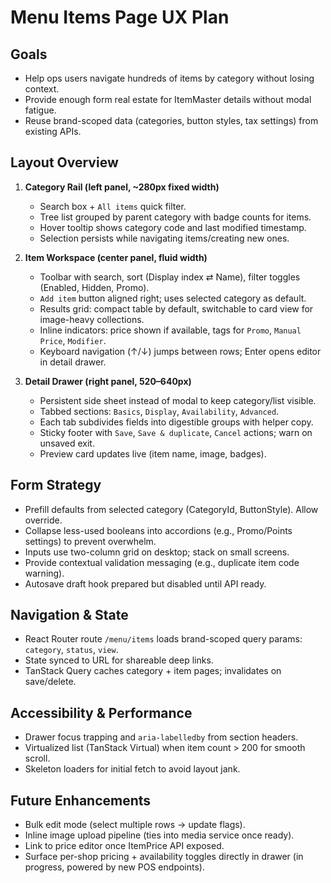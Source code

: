 # Menu Items Page UX Plan

## Goals
- Help ops users navigate hundreds of items by category without losing context.
- Provide enough form real estate for ItemMaster details without modal fatigue.
- Reuse brand-scoped data (categories, button styles, tax settings) from existing APIs.

## Layout Overview
1. **Category Rail (left panel, ~280px fixed width)**
   - Search box + `All items` quick filter.
   - Tree list grouped by parent category with badge counts for items.
   - Hover tooltip shows category code and last modified timestamp.
   - Selection persists while navigating items/creating new ones.

2. **Item Workspace (center panel, fluid width)**
   - Toolbar with search, sort (Display index ⇄ Name), filter toggles (Enabled, Hidden, Promo).
   - `Add item` button aligned right; uses selected category as default.
   - Results grid: compact table by default, switchable to card view for image-heavy collections.
   - Inline indicators: price shown if available, tags for `Promo`, `Manual Price`, `Modifier`.
   - Keyboard navigation (↑/↓) jumps between rows; Enter opens editor in detail drawer.

3. **Detail Drawer (right panel, 520–640px)**
   - Persistent side sheet instead of modal to keep category/list visible.
   - Tabbed sections: `Basics`, `Display`, `Availability`, `Advanced`.
   - Each tab subdivides fields into digestible groups with helper copy.
   - Sticky footer with `Save`, `Save & duplicate`, `Cancel` actions; warn on unsaved exit.
   - Preview card updates live (item name, image, badges).

## Form Strategy
- Prefill defaults from selected category (CategoryId, ButtonStyle). Allow override.
- Collapse less-used booleans into accordions (e.g., Promo/Points settings) to prevent overwhelm.
- Inputs use two-column grid on desktop; stack on small screens.
- Provide contextual validation messaging (e.g., duplicate item code warning).
- Autosave draft hook prepared but disabled until API ready.

## Navigation & State
- React Router route `/menu/items` loads brand-scoped query params: `category`, `status`, `view`.
- State synced to URL for shareable deep links.
- TanStack Query caches category + item pages; invalidates on save/delete.

## Accessibility & Performance
- Drawer focus trapping and `aria-labelledby` from section headers.
- Virtualized list (TanStack Virtual) when item count > 200 for smooth scroll.
- Skeleton loaders for initial fetch to avoid layout jank.

## Future Enhancements
- Bulk edit mode (select multiple rows → update flags).
- Inline image upload pipeline (ties into media service once ready).
- Link to price editor once ItemPrice API exposed.
- Surface per-shop pricing + availability toggles directly in drawer (in progress, powered by new POS endpoints).
